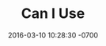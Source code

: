 ---
layout: post
title:  "Can I Use"
date:   2016-03-10 10:28:30 -0700
category: tools
thumb-image: caniuse.png
link: http://caniuse.com

---